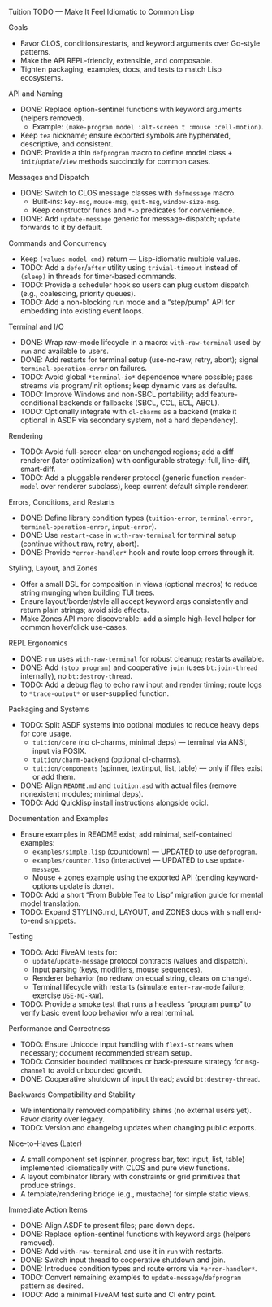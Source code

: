 Tuition TODO — Make It Feel Idiomatic to Common Lisp

Goals
- Favor CLOS, conditions/restarts, and keyword arguments over Go-style patterns.
- Make the API REPL-friendly, extensible, and composable.
- Tighten packaging, examples, docs, and tests to match Lisp ecosystems.

API and Naming
- DONE: Replace option-sentinel functions with keyword arguments (helpers removed).
  - Example: `(make-program model :alt-screen t :mouse :cell-motion)`.
- Keep `tea` nickname; ensure exported symbols are hyphenated, descriptive, and consistent.
- DONE: Provide a thin `defprogram` macro to define model class + `init`/`update`/`view` methods succinctly for common cases.

Messages and Dispatch
- DONE: Switch to CLOS message classes with `defmessage` macro.
  - Built-ins: `key-msg`, `mouse-msg`, `quit-msg`, `window-size-msg`.
  - Keep constructor funcs and `*-p` predicates for convenience.
- DONE: Add `update-message` generic for message-dispatch; `update` forwards to it by default.

Commands and Concurrency
- Keep `(values model cmd)` return — Lisp-idiomatic multiple values.
- TODO: Add a `defer`/`after` utility using `trivial-timeout` instead of `(sleep)` in threads for timer-based commands.
- TODO: Provide a scheduler hook so users can plug custom dispatch (e.g., coalescing, priority queues).
- TODO: Add a non-blocking run mode and a “step/pump” API for embedding into existing event loops.

Terminal and I/O
- DONE: Wrap raw-mode lifecycle in a macro: `with-raw-terminal` used by `run` and available to users.
- DONE: Add restarts for terminal setup (use-no-raw, retry, abort); signal `terminal-operation-error` on failures.
- TODO: Avoid global `*terminal-io*` dependence where possible; pass streams via program/init options; keep dynamic vars as defaults.
- TODO: Improve Windows and non-SBCL portability; add feature-conditional backends or fallbacks (SBCL, CCL, ECL, ABCL).
- TODO: Optionally integrate with `cl-charms` as a backend (make it optional in ASDF via secondary system, not a hard dependency).

Rendering
- TODO: Avoid full-screen clear on unchanged regions; add a diff renderer (later optimization) with configurable strategy: full, line-diff, smart-diff.
- TODO: Add a pluggable renderer protocol (generic function `render-model` over renderer subclass), keep current default simple renderer.

Errors, Conditions, and Restarts
- DONE: Define library condition types (`tuition-error`, `terminal-error`, `terminal-operation-error`, `input-error`).
- DONE: Use `restart-case` in `with-raw-terminal` for terminal setup (continue without raw, retry, abort).
- DONE: Provide `*error-handler*` hook and route loop errors through it.

Styling, Layout, and Zones
- Offer a small DSL for composition in views (optional macros) to reduce string munging when building TUI trees.
- Ensure layout/border/style all accept keyword args consistently and return plain strings; avoid side effects.
- Make Zones API more discoverable: add a simple high-level helper for common hover/click use-cases.

REPL Ergonomics
- DONE: `run` uses `with-raw-terminal` for robust cleanup; restarts available.
- DONE: Add `(stop program)` and cooperative `join` (uses `bt:join-thread` internally), no `bt:destroy-thread`.
- TODO: Add a debug flag to echo raw input and render timing; route logs to `*trace-output*` or user-supplied function.

Packaging and Systems
- TODO: Split ASDF systems into optional modules to reduce heavy deps for core usage.
  - `tuition/core` (no cl-charms, minimal deps) — terminal via ANSI, input via POSIX.
  - `tuition/charm-backend` (optional cl-charms).
  - `tuition/components` (spinner, textinput, list, table) — only if files exist or add them.
- DONE: Align `README.md` and `tuition.asd` with actual files (remove nonexistent modules; minimal deps).
- TODO: Add Quicklisp install instructions alongside ocicl.

Documentation and Examples
- Ensure examples in README exist; add minimal, self-contained examples:
  - `examples/simple.lisp` (countdown) — UPDATED to use `defprogram`.
  - `examples/counter.lisp` (interactive) — UPDATED to use `update-message`.
  - Mouse + zones example using the exported API (pending keyword-options update is done).
- TODO: Add a short “From Bubble Tea to Lisp” migration guide for mental model translation.
- TODO: Expand STYLING.md, LAYOUT, and ZONES docs with small end-to-end snippets.

Testing
- TODO: Add FiveAM tests for:
  - `update`/`update-message` protocol contracts (values and dispatch).
  - Input parsing (keys, modifiers, mouse sequences).
  - Renderer behavior (no redraw on equal string, clears on change).
  - Terminal lifecycle with restarts (simulate `enter-raw-mode` failure, exercise `USE-NO-RAW`).
- TODO: Provide a smoke test that runs a headless “program pump” to verify basic event loop behavior w/o a real terminal.

Performance and Correctness
- TODO: Ensure Unicode input handling with `flexi-streams` when necessary; document recommended stream setup.
- TODO: Consider bounded mailboxes or back-pressure strategy for `msg-channel` to avoid unbounded growth.
- DONE: Cooperative shutdown of input thread; avoid `bt:destroy-thread`.

Backwards Compatibility and Stability
- We intentionally removed compatibility shims (no external users yet). Favor clarity over legacy.
- TODO: Version and changelog updates when changing public exports.

Nice-to-Haves (Later)
- A small component set (spinner, progress bar, text input, list, table) implemented idiomatically with CLOS and pure view functions.
- A layout combinator library with constraints or grid primitives that produce strings.
- A template/rendering bridge (e.g., mustache) for simple static views.

Immediate Action Items
- DONE: Align ASDF to present files; pare down deps.
- DONE: Replace option-sentinel functions with keyword args (helpers removed).
- DONE: Add `with-raw-terminal` and use it in `run` with restarts.
- DONE: Switch input thread to cooperative shutdown and join.
- DONE: Introduce condition types and route errors via `*error-handler*`.
- TODO: Convert remaining examples to `update-message`/`defprogram` pattern as desired.
- TODO: Add a minimal FiveAM test suite and CI entry point.
